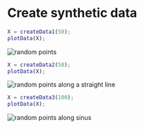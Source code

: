# Create synthetic data


```matlab
X = createData1(50);
plotData(X);
```
![random points](https://github.com/daniel-e/machine_learning/blob/plots/tools/octave/data/data1.png)


```matlab
X = createData2(50);
plotData(X);
```
![random points along a straight line](https://github.com/daniel-e/machine_learning/blob/plots/tools/octave/data/data2.png)


```matlab
X = createData3(100);
plotData(X);
```
![random points along sinus](https://github.com/daniel-e/machine_learning/blob/plots/tools/octave/data/data3.png)
